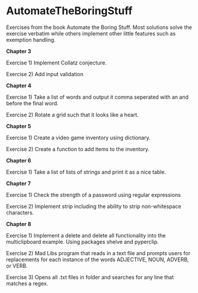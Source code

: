 # AutomateTheBoringStuff
Exercises from the book Automate the Boring Stuff. Most solutions solve the exercise verbatim while others implement other little features such as exemption handling.

**Chapter 3**

Exercise 1) Implement Collatz conjecture.

Exercise 2) Add input validation

**Chapter 4**

Exercise 1) Take a list of words and output it comma seperated with an and before the final word.

Exercise 2) Rotate a grid such that it looks like a heart.

**Chapter 5**

Exercise 1) Create a video game inventory using dictionary.

Exercise 2) Create a function to add items to the inventory.

**Chapter 6**

Exercise 1) Take a list of lists of strings and print it as a nice table.

**Chapter 7**

Exercise 1) Check the strength of a password using regular expressions

Exercise 2) Implement strip including the ability to strip non-whitespace characters.

**Chapter 8**

Exercise 1) Implement a delete and delete all functionality into the multiclipboard example. Using packages shelve and pyperclip.

Exercise 2) Mad Libs program that reads in a text file and prompts users for replacements for each instance of the words ADJECTIVE, NOUN, ADVERB, or VERB.

Exercise 3) Opens all .txt files in folder and searches for any line that matches a regex.


